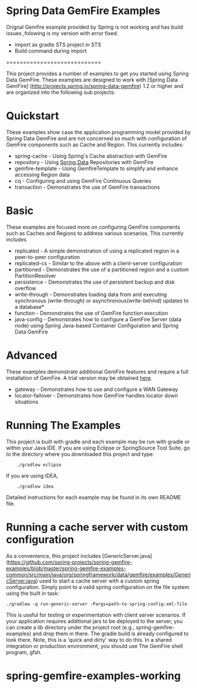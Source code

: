Spring Data GemFire Examples
============================

Orignal Gemfire example provided by Spring is not working and has build issues ,folowing is my version with error fixed.
 * import as gradle STS project in STS 
 * Build command during import 
 
 
============================

This project provides a number of examples to get you started using Spring Data GemFire. These examples are designed to work with [Spring Data GemFire] (http://projects.spring.io/spring-data-gemfire) 1.2 or higher and are organized into the following sub projects:

# Quickstart

These examples show case the application programming model provided by Spring Data GemFire and are not concerned so much with configuration of GemFire components such as Cache and Region. This currently includes:

* spring-cache - Using Spring's Cache abstraction with GemFire
* repository - Using [Spring Data](http://projects.spring.io/spring-data) Repositories with GemFire
* gemfire-template - Using GemfireTemplate to simplify and enhance accessing Region data
* cq - Configuring and using GemFire Continuous Queries
* transaction - Demonstrates the use of GemFire transactions

# Basic

These examples are focused more on configuring GemFire components such as Caches and Regions to address various scenarios. This currently includes

* replicated - A simple demonstration of using a replicated region in a peer-to-peer configuration
* replicated-cs - Similar to the above with a client-server configuration
* partitioned - Demonstrates the use of a partitioned region and a custom PartitionResolver
* persistence - Demonstrates the use of persistent backup and disk overflow
* write-through - Demonstrates loading data from and executing synchronous (write-through) or asynchronous(write-behind) updates to a database* 
* function - Demonstrates the use of GemFire function execution
* java-config - Demonstrates how to configure a GemFire Server (data node) using Spring Java-based Container Configuration and Spring Data GemFire

# Advanced

These examples demonstrate additional GemFire features and require a full installation of GemFire. A trial version may be obtained [here](http://www.pivotal.io/big-data/pivotal-gemfire).

* gateway - Demonstrates how to use and configure a WAN Gateway
* locator-failover - Demonstrates how GemFire handles locator down situations

# Running The Examples

This project is built with gradle and each example may be run with gradle or within your Java IDE. If you are using Eclipse or SpringSource Tool Suite, go to the directory where you downloaded this project and type:

        ./gradlew eclipse

If you are using IDEA, 

        ./gradlew idea

Detailed instructions for each example may be found in its own README file.

# Running a cache server with custom configuration

As a convenience, this project includes [GenericServer.java] (https://github.com/spring-projects/spring-gemfire-examples/blob/master/spring-gemfire-examples-common/src/main/java/org/springframework/data/gemfire/examples/GenericServer.java)
used to start a cache server with a custom spring configuration. Simply point to a valid spring configuration on the file system using the built in task:

	./gradlew -q run-generic-server -Pargs=path-to-spring-config-xml-file

This is useful for testing or experimentation with client server scenarios. 
If your application requires additional jars to be deployed to the server, you can create a lib directory under the project root (e.g., spring-gemfire-examples) and drop them in there. The gradle build is already configured to look there. Note, 
this is a 'quick and dirty' way to do this. In a shared integration or production environment, you should use The GemFire shell program, gfsh.
																																									





	
  





# spring-gemfire-examples-working
